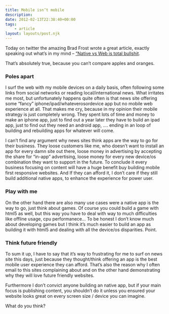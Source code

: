 ```yaml
---
title: Mobile isn’t mobile
description:
date: 2012-02-13T22:38:40+00:00
tags:
    - article
layout: layouts/post.njk
---
```


Today on twitter the amazing Brad Frost wrote a great article, exactly speaking out what’s in my mind – [“Native vs Web is total bullshit](http://bradfrostweb.com/blog/news/native-vs-web-is-total-bullshit/).

That’s absolutely true, because you can’t compare apples and oranges.

### Poles apart

I surf the web with my mobile devices on a daily basis, often following some links from social networks or reading local/international news. What irritates me most, but unfortunately happens quite often is that news site offering some “fancy” iphone/ipad/whateverosordevice app but no mobile web experience at all. That makes me cry, because in my opinion their mobile strategy is just completely wrong. They spent lots of time and money to make an iphone app, just to find out a year later they have to build an ipad app, just to find out they need an android app, …. ending in an loop of building and rebuilding apps for whatever will come.

I can’t find any argument why news sites think apps are the way to go for their business. They loose customers like me, who doesn’t want to install an app for every damn site out there, loose money in advertising by accepting the share for “in-app” advertising, loose money for every new device/os combination they want to support in the future. To conclude it every business focusing on content will have a huge benefit buy building mobile first responsive websites. And If they can afford it, I don’t care if they still build additional native apps, to enhance the experience for power user.

### Play with me

On the other hand there are also many use cases were a native app is the way to go, just think about games. Of course you could build a game with html5 as well, but this way you have to deal with way to much difficulties like offline usage, cpu performanece… To be honest I don’t know much about developing games but I think it’s much easier to build an app as building it with html5 and dealing with all the device/os disparities. Point.

### Think future friendly

To sum it up, I have to say that it’s way to frustrating for me to surf on news site this days, just because they thought/think offering an app is the best mobile user experience they can afford. That’s also the reason why I often email to this sites complaining about and on the other hand demonstrating why they will love future friendly websites.

Furthermore I don’t convict anyone building an native app, but if your main focus is publishing content, you shouldn’t do it unless you ensured your website looks great on every screen size / device you can imagine.

What do you think?